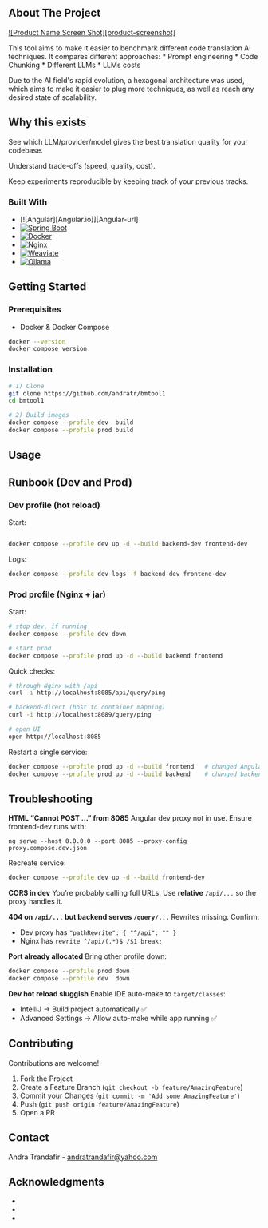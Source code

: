 


## About The Project

[![Product Name Screen Shot][product-screenshot]](https://example.com)

This tool aims to make it easier to benchmark different code translation AI techniques. It compares different approaches:
        * Prompt engineering
        * Code Chunking
        * Different LLMs
        * LLMs costs

Due to the AI field's rapid evolution, a hexagonal architecture was used, which aims to make it easier to plug more techniques, as well as reach any desired state of scalability.

## Why this exists

See which LLM/provider/model gives the best translation quality for your codebase.

Understand trade-offs (speed, quality, cost).

Keep experiments reproducible by keeping track of your previous tracks.


### Built With

* [![Angular][Angular.io]][Angular-url]
* [![Spring Boot](https://img.shields.io/badge/Spring%20Boot-6DB33F?style=for-the-badge\&logo=springboot\&logoColor=white)](https://spring.io/projects/spring-boot)
* [![Docker](https://img.shields.io/badge/Docker-2496ED?style=for-the-badge\&logo=docker\&logoColor=white)](https://www.docker.com/)
* [![Nginx](https://img.shields.io/badge/Nginx-009639?style=for-the-badge\&logo=nginx\&logoColor=white)](https://nginx.org/)
* [![Weaviate](https://img.shields.io/badge/Weaviate-20B2AA?style=for-the-badge)](https://weaviate.io/)
* [![Ollama](https://img.shields.io/badge/Ollama-000000?style=for-the-badge)](https://ollama.com/)


## Getting Started

### Prerequisites

* Docker & Docker Compose


```sh
docker --version
docker compose version
```

### Installation

```sh
# 1) Clone
git clone https://github.com/andratr/bmtool1
cd bmtool1

# 2) Build images
docker compose --profile dev  build
docker compose --profile prod build
```


## Usage



## Runbook (Dev and Prod)

### Dev profile (hot reload)

Start:

```sh

docker compose --profile dev up -d --build backend-dev frontend-dev
```

Logs:

```sh
docker compose --profile dev logs -f backend-dev frontend-dev
```


### Prod profile (Nginx + jar)

Start:

```sh
# stop dev, if running
docker compose --profile dev down

# start prod
docker compose --profile prod up -d --build backend frontend
```

Quick checks:

```sh
# through Nginx with /api
curl -i http://localhost:8085/api/query/ping

# backend-direct (host to container mapping)
curl -i http://localhost:8089/query/ping

# open UI
open http://localhost:8085
```

Restart a single service:

```sh
docker compose --profile prod up -d --build frontend   # changed Angular/nginx.conf
docker compose --profile prod up -d --build backend    # changed backend
```


## Troubleshooting

**HTML “Cannot POST …” from 8085**
Angular dev proxy not in use. Ensure frontend-dev runs with:

```
ng serve --host 0.0.0.0 --port 8085 --proxy-config proxy.compose.dev.json
```

Recreate service:

```sh
docker compose --profile dev up -d --build frontend-dev
```

**CORS in dev**
You’re probably calling full URLs. Use **relative** `/api/...` so the proxy handles it.

**404 on `/api/...` but backend serves `/query/...`**
Rewrites missing. Confirm:

* Dev proxy has `"pathRewrite": { "^/api": "" }`
* Nginx has `rewrite ^/api/(.*)$ /$1 break;`

**Port already allocated**
Bring other profile down:

```sh
docker compose --profile prod down
docker compose --profile dev  down
```

**Dev hot reload sluggish**
Enable IDE auto-make to `target/classes`:

* IntelliJ → Build project automatically ✅
* Advanced Settings → Allow auto-make while app running ✅

## Contributing

Contributions are welcome!

1. Fork the Project
2. Create a Feature Branch (`git checkout -b feature/AmazingFeature`)
3. Commit your Changes (`git commit -m 'Add some AmazingFeature'`)
4. Push (`git push origin feature/AmazingFeature`)
5. Open a PR

## Contact

Andra Trandafir - [andratrandafir@yahoo.com](mailto:andratrandafir@yahoo.com)


## Acknowledgments

* []()
* []()
* []()


